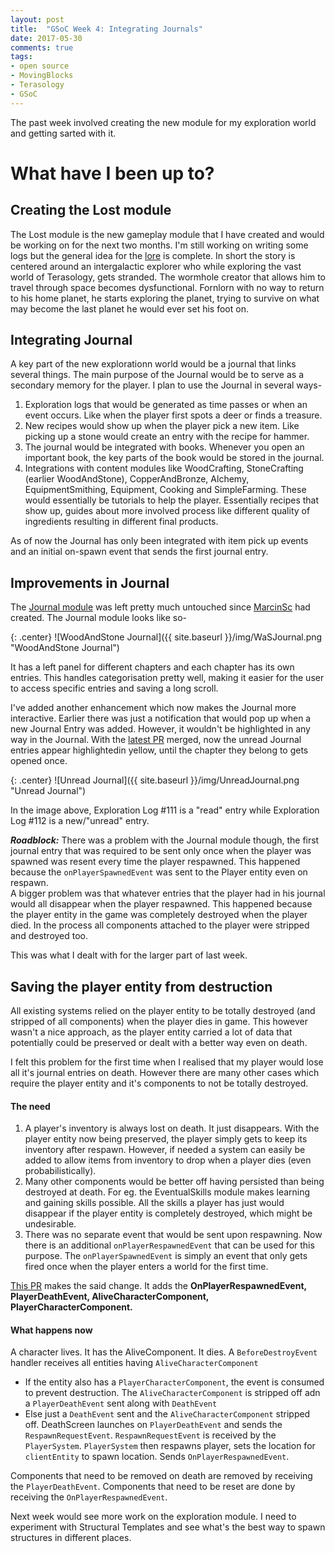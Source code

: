 ```yaml
---
layout: post
title:  "GSoC Week 4: Integrating Journals"
date: 2017-05-30
comments: true
tags:
- open source
- MovingBlocks
- Terasology
- GSoC
---
```


<style type="text/css">
    .collapsiblecontainer {
    width:100%;
    border:1px solid #d3d3d3;
}
.collapsiblecontainer div {
    width:100%;
}
.collapsiblecontainer .collapsibleheader {
    background-color:#d3d3d3;
    padding: 2px;
    cursor: pointer;
    font-weight: bold;
}
.collapsiblecontainer .collapsiblecontent {
    display: none;
    padding : 5px;
}
</style>
<script src="https://ajax.googleapis.com/ajax/libs/jquery/1.12.0/jquery.min.js"></script>
<script type="text/javascript">
$(document).ready(function(){
    $(".collapsibleheader").click(function () {
        $collapsibleheader = $(this);
        //getting the next element
        $collapsiblecontent = $collapsibleheader.next();
        //open up the collapsiblecontent needed - toggle the slide- if visible, slide up, if not slidedown.
        $collapsiblecontent.slideToggle(500, function () {
            //execute this after slideToggle is done
            //change text of collapsibleheader based on visibility of collapsiblecontent div
            $collapsibleheader.find("span:first-child").text(function () {
                //change text based on condition
                return $collapsiblecontent.is(":visible") ? "- " : "+ ";
            });
        });

    });
}); 

</script>

The past week involved creating the new module for my exploration world and getting sarted with it.

# What have I been up to?

## Creating the Lost module

The Lost module is the new gameplay module that I have created and would be working on for the next two months. I'm still working on writing some logs but the general idea for the [lore](https://docs.google.com/document/d/1GVmJEV2KKjqgxjtVR-_Lh7QsvRzQbfxg9qeHjimIbPg/edit?usp=sharing) is complete. In short the story is centered around an intergalactic explorer who while exploring the vast world of Terasology, gets stranded. The wormhole creator that allows him to travel through space becomes dysfunctional. Fornlorn with no way to return to his home planet, he starts exploring the planet, trying to survive on what may become the last planet he would ever set his foot on.

## Integrating Journal
A key part of the new explorationn world would be a journal that links several things. The main purpose of the Journal would be to serve as a secondary memory for the player. I plan to use the Journal in several ways-

1. Exploration logs that would be generated as time passes or when an event occurs. Like when the player first spots a deer or finds a treasure.
2. New recipes would show up when the player pick a new item. Like picking up a stone would create an entry with the recipe for hammer.
3. The journal would be integrated with books. Whenever you open an important book, the key parts of the book would be stored in the journal.
4. Integrations with content modules like WoodCrafting, StoneCrafting (earlier WoodAndStone), CopperAndBronze, Alchemy, EquipmentSmithing, Equipment, Cooking and SimpleFarming. These would essentially be tutorials to help the player. Essentially recipes that show up, guides about more involved process like different quality of ingredients resulting in different final products.

As of now the Journal has only been integrated with item pick up events and an initial on-spawn event that sends the first journal entry.

## Improvements in Journal

The [Journal module](https://github.com/Terasology/Journal) was left pretty much untouched since [MarcinSc](https://github.com/MarcinSc) had created. The Journal module looks like so-

{: .center}
![WoodAndStone Journal]({{ site.baseurl }}/img/WaSJournal.png "WoodAndStone Journal")

It has a left panel for different chapters and each chapter has its own entries. This handles categorisation pretty well, making it easier for the user to access specific entries and saving a long scroll.

I've added another enhancement which now makes the Journal more interactive. Earlier there was just a notification that would pop up when a new Journal Entry was added. However, it wouldn't be highlighted in any way in the Journal. With the [latest PR](https://github.com/Terasology/Journal/pull/3/) merged, now the unread Journal entries appear highlightedin yellow, until the chapter they belong to gets opened once.

{: .center}
![Unread Journal]({{ site.baseurl }}/img/UnreadJournal.png "Unread Journal")

In the image above, Exploration Log #111 is a "read" entry while Exploration Log #112 is a new/"unread" entry.

***Roadblock:*** There was a problem with the Journal module though, the first journal entry that was required to be sent only once when the player was spawned was resent every time the player respawned. This happened because the `onPlayerSpawnedEvent` was sent to the Player entity even on respawn.  
A bigger problem was that whatever entries that the player had in his journal would all disappear when the player respawned. This happened because the player entity in the game was completely destroyed when the player died. In the process all components attached to the player were stripped and destroyed too.

This was what I dealt with for the larger part of last week.

## Saving the player entity from destruction
All existing systems relied on the player entity to be totally destroyed (and stripped of all components) when the player dies in game. This however wasn't a nice approach, as the player entity carried a lot of data that potentially could be preserved or dealt with a better way even on death.

I felt this problem for the first time when I realised that my player would lose all it's journal entries on death. However there are many other cases which require the player entity and it's components to not be totally destroyed.

#### The need
1. A player's inventory is always lost on death. It just disappears. With the player entity now being preserved, the player simply gets to keep its inventory after respawn. However, if needed a system can easily be added to allow items from inventory to drop when a player dies (even probabilistically).
2. Many other components would be better off having persisted than being destroyed at death. For eg. the EventualSkills module makes learning and gaining skills possible. All the skills a player has just would disappear if the player entity is completely destroyed, which might be undesirable.
3. There was no separate event that would be sent upon respawning. Now there is an additional `onPlayerRespawnedEvent` that can be used for this purpose. The `onPlayerSpawnedEvent` is simply an event that only gets fired once when the player enters a world for the first time.

[This PR](https://github.com/MovingBlocks/Terasology/pull/2958) makes the said change. It adds the **OnPlayerRespawnedEvent, PlayerDeathEvent, AliveCharacterComponent, PlayerCharacterComponent.**

#### What happens now

A character lives. It has the AliveComponent.
It dies.
A `BeforeDestroyEvent` handler receives all entities having `AliveCharacterComponent`

+ If the entity also has a `PlayerCharacterComponent`, the event is consumed to prevent destruction. The `AliveCharacterComponent` is stripped off adn a `PlayerDeathEvent` sent along with `DeathEvent`
+ Else just a `DeathEvent` sent  and the `AliveCharacterComponent` stripped off.
DeathScreen launches on `PlayerDeathEvent` and sends the `RespawnRequestEvent`.
`RespawnRequestEvent` is received by the `PlayerSystem`.
`PlayerSystem` then respawns player, sets the location for `clientEntity` to spawn location. Sends `OnPlayerRespawnedEvent`.

Components that need to be removed on death are removed by receiving the `PlayerDeathEvent`.
Components that need to be reset are done by receiving the `OnPlayerRespawnedEvent`.


Next week would see more work on the exploration module. I need to experiment with Structural Templates and see what's the best way to spawn structures in different places.